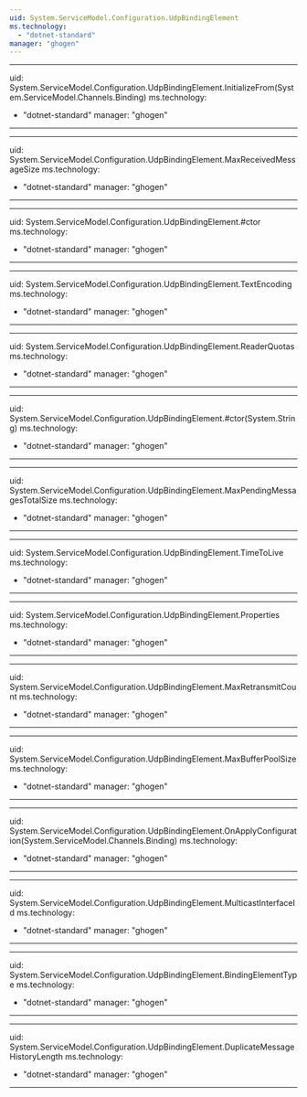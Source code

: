```yaml
---
uid: System.ServiceModel.Configuration.UdpBindingElement
ms.technology: 
  - "dotnet-standard"
manager: "ghogen"
---
```


---
uid: System.ServiceModel.Configuration.UdpBindingElement.InitializeFrom(System.ServiceModel.Channels.Binding)
ms.technology: 
  - "dotnet-standard"
manager: "ghogen"
---

---
uid: System.ServiceModel.Configuration.UdpBindingElement.MaxReceivedMessageSize
ms.technology: 
  - "dotnet-standard"
manager: "ghogen"
---

---
uid: System.ServiceModel.Configuration.UdpBindingElement.#ctor
ms.technology: 
  - "dotnet-standard"
manager: "ghogen"
---

---
uid: System.ServiceModel.Configuration.UdpBindingElement.TextEncoding
ms.technology: 
  - "dotnet-standard"
manager: "ghogen"
---

---
uid: System.ServiceModel.Configuration.UdpBindingElement.ReaderQuotas
ms.technology: 
  - "dotnet-standard"
manager: "ghogen"
---

---
uid: System.ServiceModel.Configuration.UdpBindingElement.#ctor(System.String)
ms.technology: 
  - "dotnet-standard"
manager: "ghogen"
---

---
uid: System.ServiceModel.Configuration.UdpBindingElement.MaxPendingMessagesTotalSize
ms.technology: 
  - "dotnet-standard"
manager: "ghogen"
---

---
uid: System.ServiceModel.Configuration.UdpBindingElement.TimeToLive
ms.technology: 
  - "dotnet-standard"
manager: "ghogen"
---

---
uid: System.ServiceModel.Configuration.UdpBindingElement.Properties
ms.technology: 
  - "dotnet-standard"
manager: "ghogen"
---

---
uid: System.ServiceModel.Configuration.UdpBindingElement.MaxRetransmitCount
ms.technology: 
  - "dotnet-standard"
manager: "ghogen"
---

---
uid: System.ServiceModel.Configuration.UdpBindingElement.MaxBufferPoolSize
ms.technology: 
  - "dotnet-standard"
manager: "ghogen"
---

---
uid: System.ServiceModel.Configuration.UdpBindingElement.OnApplyConfiguration(System.ServiceModel.Channels.Binding)
ms.technology: 
  - "dotnet-standard"
manager: "ghogen"
---

---
uid: System.ServiceModel.Configuration.UdpBindingElement.MulticastInterfaceId
ms.technology: 
  - "dotnet-standard"
manager: "ghogen"
---

---
uid: System.ServiceModel.Configuration.UdpBindingElement.BindingElementType
ms.technology: 
  - "dotnet-standard"
manager: "ghogen"
---

---
uid: System.ServiceModel.Configuration.UdpBindingElement.DuplicateMessageHistoryLength
ms.technology: 
  - "dotnet-standard"
manager: "ghogen"
---
